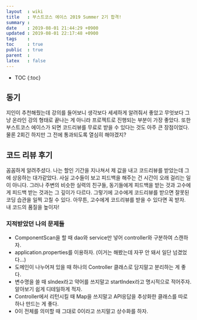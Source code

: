 ```yaml
---
layout  : wiki
title   : 부스트코스 에이스 2019 Summer 2기 합격!
summary : 
date    : 2019-08-01 21:44:29 +0900
updated : 2019-08-01 22:17:48 +0900
tags    : 
toc     : true
public  : true
parent  : 
latex   : false
---
```

* TOC
{:toc}


## 동기

지인이 추천해줬는데 강의를 들어보니 생각보다 세세하게 알려줘서 좋았고 무엇보다 그냥 온라인 강의 형태로 끝나는 게 아니라 프로젝트로 진행되는 부분이  가장 좋았다. 또한 부스트코스 에이스가 되면 코드리뷰를 무료로 받을 수 있다는 것도 아주 큰 장점이었다. 물론 2회긴 하지만 그 전에 통과되도록 열심히 해야겠지?

## 코드 리뷰 후기

꼼꼼하게 알려주셨다. 나는 할인 기간을 지나쳐서 제 값을 내고 코드리뷰를 받았는데 그에 상응하는 대가같았다. 사실 고수들이 보고 피드백을 해주는 건 시간이 오래 걸리는 일이 아니다. 그러나 주변의 비슷한 실력의 친구들, 동기들에게 피드백을 받는 것과 고수에게 피드백 받는 것과는 그 깊이가 다르다. 그렇기에 고수에게 코드리뷰를 받으면 잘못된 코딩 습관을 일찍 고칠 수 있다. 아무튼, 고수에게 코드리뷰를 받을 수 있다면 꼭 받자. 내 코드의 품질을 높이자!

### 지적받았던 나의 문제들

* ComponentScan을 할 때 dao와 service만 넣어 controller와 구분하여 스캔하자.
* application.properties를 이용하자. (이거는 해봤는데 자꾸 안 돼서 일단 넘겼었다...)
* 도메인이 나누어져 있을 때 하나의 Controller 클래스로 담지말고 분리하는 게 좋다.
* 변수명을 쓸 때 sIndex라고 약어를 쓰지말고 startIndex라고 명시적으로 적어주자. 알아보기 쉽게 디테일하게 적자.
* Controller에서 리턴시킬 때 Map을 쓰지말고 API응답을 추상화한 클래스를 따로 하나 만드는 게 좋다.
* 0이 전체를 의미할 때 그대로 0이라고 쓰지말고 상수화를 하자.
